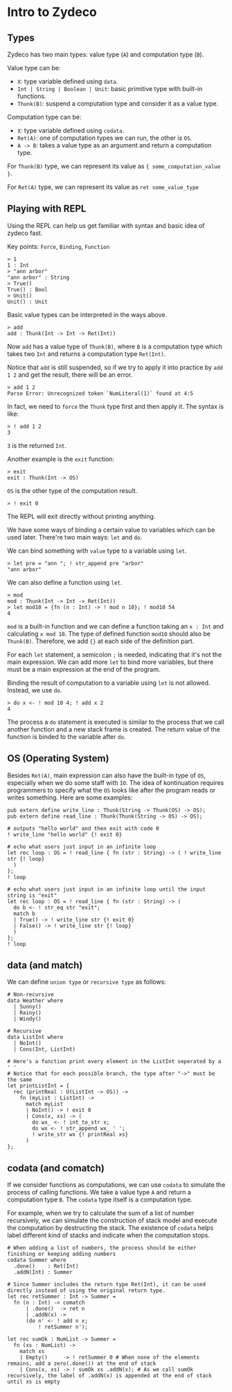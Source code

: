 # Intro to Zydeco
## Types
Zydeco has two main types: value type (`A`) and computation type (`B`). 

Value type can be: 
- `X`: type variable defined using `data`.
- `Int | String | Boolean | Unit`: basic primitive type with built-in functions.
- `Thunk(B)`: suspend a computation type and consider it as a value type. 

Computation type can be:
- `X`: type variable defined using `codata`.
- `Ret(A)`: one of computation types we can run, the other is `OS`.
- `A -> B`: takes a value type as an argument and return a computation type.

For `Thunk(B)` type, we can represent its value as `{ some_computation_value }`.

For `Ret(A)` type, we can represent its value as `ret some_value_type`

## Playing with REPL
Using the REPL can help us get familiar with syntax and basic idea of zydeco fast. 

Key points: `Force`, `Binding`, `Function`
```
> 1
1 : Int
> "ann arbor"
"ann arbor" : String
> True()
True() : Bool
> Unit()
Unit() : Unit
```
Basic value types can be interpreted in the ways above.
```
> add
add : Thunk(Int -> Int -> Ret(Int))
```
Now `add` has a value type of `Thunk(B)`, where `B` is a computation type which takes two `Int` and returns a computation type `Ret(Int)`.

Notice that `add` is still suspended, so if we try to apply it into practice by `add 1 2` and get the result, there will be an error.
```
> add 1 2
Parse Error: Unrecognized token `NumLiteral(1)` found at 4:5
```
In fact, we need to `force` the `Thunk` type first and then apply it. The syntax is like:
```
> ! add 1 2
3
```
`3` is the returned `Int`.

Another example is the `exit` function:
```
> exit
exit : Thunk(Int -> OS)
```
`OS` is the other type of the computation result.
```
> ! exit 0
```
The REPL will exit directly without printing anything.

We have some ways of binding a certain value to variables which can be used later. There're two main ways: `let` and `do`.

We can bind something with `value` type to a variable using `let`. 
```
> let pre = "ann "; ! str_append pre "arbor"
"ann arbor"
```

We can also define a function using `let`.
```
> mod
mod : Thunk(Int -> Int -> Ret(Int))
> let mod10 = {fn (n : Int) -> ! mod n 10}; ! mod10 54
4
```
`mod` is a built-in function and we can define a function taking an `x : Int` and calculating `x mod 10`. The type of defined function `mod10` should also be `Thunk(B)`. Therefore, we add `{}` at each side of the definition part.

For each `let` statement, a semicolon `;` is needed, indicating that it's not the main expression. We can add more `let` to bind more variables, but there must be a main expression at the end of the program.

Binding the result of computation to a variable using `let` is not allowed. Instead, we use `do`.
```
> do x <- ! mod 10 4; ! add x 2    
4
```
The process a `do` statement is executed is similar to the process that we call another function and a new stack frame is created. The return value of the function is binded to the variable after `do`.


## OS (Operating System)
Besides `Ret(A)`, main expression can also have the built-in type of `OS`, especially when we do some staff with `IO`. The idea of kontinuation requires programmers to specify what the `OS` looks like after the program reads or writes something. Here are some examples:
```
pub extern define write_line : Thunk(String -> Thunk(OS) -> OS);
pub extern define read_line : Thunk(Thunk(String -> OS) -> OS);

# outputs "hello world" and then exit with code 0
! write_line "hello world" {! exit 0}

# echo what users just input in an infinite loop
let rec loop : OS = ! read_line { fn (str : String) -> ( ! write_line str {! loop} 
  )
};
! loop

# echo what users just input in an infinite loop until the input string is "exit"
let rec loop : OS = ! read_line { fn (str : String) -> (
  do b <- ! str_eq str "exit";
  match b
  | True() -> ! write_line str {! exit 0}
  | False() -> ! write_line str {! loop}
  )
};
! loop
```
## data (and match)
We can define `union type` or `recursive type` as follows:
```
# Non-recursive
data Weather where
  | Sunny()
  | Rainy()
  | Windy()

# Recursive
data ListInt where
  | NoInt()
  | Cons(Int, ListInt)

# Here's a function print every element in the ListInt seperated by a ' '
# Notice that for each possible branch, the type after "->" must be the same
let printListInt = {
  rec (printReal : U(ListInt -> OS)) ->
    fn (myList : ListInt) ->
      match myList
      | NoInt() -> ! exit 0
      | Cons(x, xs) -> (
        do wx_ <- ! int_to_str x;
        do wx <- ! str_append wx_ ' ';
        ! write_str wx {! printReal xs}
      )
};
```

## codata (and comatch)
If we consider functions as computations, we can use `codata` to simulate the process of calling functions. We take a value type `A` and return a computation type `B`. The `codata` type itself is a computation type.

For example, when we try to calculate the sum of a list of number recursively, we can simulate the construction of stack model and execute the computation by destructing the stack. The existence of `codata` helps label different kind of stacks and indicate when the computation stops.
```
# When adding a list of numbers, the process should be either finishing or keeping adding numbers
codata Summer where
  .done()    : Ret(Int) 
  .addN(Int) : Summer

# Since Summer includes the return type Ret(Int), it can be used directly instead of using the original return type.
let rec retSummer : Int -> Summer =
  fn (n : Int) -> comatch
      | .done()  -> ret n
      | .addN(x) ->
      (do n' <- ! add n x;
          ! retSummer n');

let rec sumOk : NumList -> Summer =
  fn (xs : NumList) ->
    match xs
    | Empty()     -> ! retSummer 0 # When none of the elements remains, add a zero(.done()) at the end of stack
    | Cons(x, xs) -> ! sumOk xs .addN(x); # As we call sumOk recursively, the label of .addN(x) is appended at the end of stack until xs is empty
```

